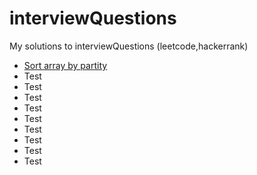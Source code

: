 # interviewQuestions
My solutions to interviewQuestions (leetcode,hackerrank)
*  [Sort array by partity](https://github.com/michellbrito/interviewQuestions/blob/master/Sort%20Array%20By%20Partiy.py) 
* Test 
* Test 
* Test 
* Test 
* Test 
* Test 
* Test 
* Test 
* Test 
